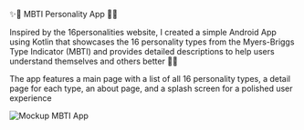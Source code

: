 ✨📱 MBTI Personality App 📱✨

Inspired by the 16personalities website, I created a simple Android App using Kotlin that showcases the 16 personality types from the Myers-Briggs Type Indicator (MBTI) and provides detailed descriptions to help users understand themselves and others better 🤗💫 

The app features a main page with a list of all 16 personality types, a detail page for each type, an about page, and a splash screen for a polished user experience

![Mockup MBTI App](https://github.com/user-attachments/assets/b99ec3ce-94b8-4114-aff7-6bb3727fd933)

